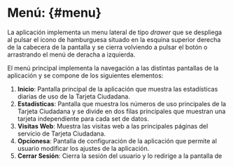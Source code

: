 # Menú: {#menu}

La aplicación implementa un menu lateral de tipo *drawer* que se despliega al pulsar el icono de hamburguesa situado en la esquina superior derecha de la cabecera de la pantalla y se cierra volviendo a pulsar el botón o arrastrando el menú de deracha a izquierda.

El menú principal implementa la navegación a las distintas pantallas de la aplicación y se compone de los siguientes elementos:
1. **Inicio**: Pantalla principal de la aplicación que muestra las estadísticas diarias de uso de la Tarjeta Ciudadana.
2. **Estadísticas**: Pantalla que muestra los números de uso principales de la Tarjeta Ciudadana y se divide en dos filas principales que muestran una tarjeta independiente para cada set de datos.
3. **Visitas Web**: Muestra las visitas web a las principales páginas del servicio de Tarjeta Ciudadana.
4. **Opcionesa**: Pantalla de configuración de la aplicación que permite al usuario modificar los ajustes de la aplicación.
5. **Cerrar Sesión**: Cierra la sesión del usuario y lo redirige a la pantalla de